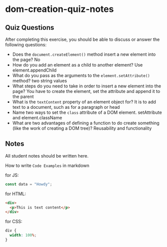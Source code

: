 # dom-creation-quiz-notes

## Quiz Questions

After completing this exercise, you should be able to discuss or answer the following questions:

- Does the `document.createElement()` method insert a new element into the page?
No
- How do you add an element as a child to another element?
Use element.appendChild
- What do you pass as the arguments to the `element.setAttribute()` method?
two string values
- What steps do you need to take in order to insert a new element into the page?
You have to create the element, set the attribute and append it to the parent
- What is the `textContent` property of an element object for?
It is to add text to a document, such as for a paragraph or head
- Name two ways to set the `class` attribute of a DOM element.
setAttribute and element.className
- What are two advantages of defining a function to do create something (like the work of creating a DOM tree)?
Reusability and functionality

## Notes

All student notes should be written here.


How to write `Code Examples` in markdown

for JS:

```javascript
const data = "Howdy";
```

for HTML:

```html
<div>
  <p>This is text content</p>
</div>
```

for CSS:

```css
div {
  width: 100%;
}
```

